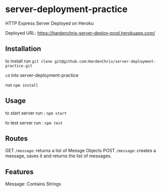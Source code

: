 # server-deployment-practice

HTTP Express Server Deployed on Heroku

Deployed URL: https://hardenchris-server-deploy-prod.herokuapp.com/
## Installation

to install run `git clone git@github.com:HardenChris/server-deployment-practice.git`

`cd` into server-deployment-practice

run `npm install`
## Usage

to start server run : `npm start`

to test server run : `npm test`

## Routes
GET `/message`: returns a list of Messge Objects
POST `/message`: creates a message, saves it and returns the list of messages.


## Features
 Message: 
    Contains Strings
